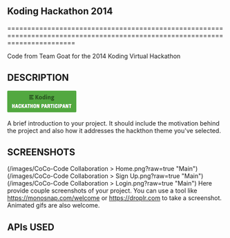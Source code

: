 ## Koding Hackathon 2014
=============================================================================================================================

Code from Team Goat for the 2014 Koding Virtual Hackathon

## DESCRIPTION

[![Koding Hackathon](/images/badge.png?raw=true "Koding Hackathon")](https://koding.com/Hackathon)

A brief introduction to your project. It should include the motivation behind the project and also how it addresses the hackthon theme you've selected.

## SCREENSHOTS

(/images/CoCo-Code Collaboration > Home.png?raw=true "Main")
(/images/CoCo-Code Collaboration > Sign Up.png?raw=true "Main")
(/images/CoCo-Code Collaboration > Login.png?raw=true "Main")
Here provide couple screenshots of your project. You can use a tool like https://monosnap.com/welcome or https://droplr.com to take a screenshot. Animated gifs are also welcome.

## APIs USED
